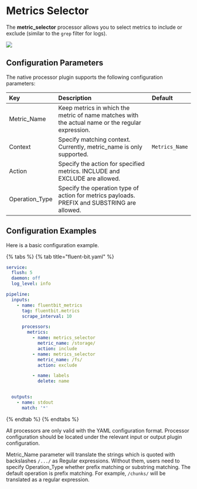 # Metrics Selector

The **metric_selector** processor allows you to select metrics to include or exclude (similar to the `grep` filter for logs).

<img referrerpolicy="no-referrer-when-downgrade" src="https://static.scarf.sh/a.png?x-pxid=326269f3-cfea-472d-9169-1de32c142b90" />

## Configuration Parameters <a id="config"></a>

The native processor plugin supports the following configuration parameters:

| Key         | Description | Default |
| :---------- | :--- | :--- |
| Metric\_Name | Keep metrics in which the metric of name matches with the actual name or the regular expression. | |
| Context | Specify matching context. Currently, metric_name is only supported. | `Metrics_Name` |
| Action | Specify the action for specified metrics. INCLUDE and EXCLUDE are allowed. | |
| Operation\_Type | Specify the operation type of action for metrics payloads. PREFIX and SUBSTRING are allowed. | |

## Configuration Examples <a id="config_example"></a>

Here is a basic configuration example.

{% tabs %}
{% tab title="fluent-bit.yaml" %}
```yaml
service:
  flush: 5
  daemon: off
  log_level: info

pipeline:
  inputs:
    - name: fluentbit_metrics
      tag: fluentbit.metrics
      scrape_interval: 10

      processors:
        metrics:
          - name: metrics_selector
            metric_name: /storage/
            action: include
          - name: metrics_selector
            metric_name: /fs/
            action: exclude

          - name: labels
            delete: name


  outputs:
    - name: stdout
      match: '*'
```
{% endtab %}
{% endtabs %}


All processors are only valid with the YAML configuration format. 
Processor configuration should be located under the relevant input or output plugin configuration.

Metric\_Name parameter will translate the strings which is quoted with backslashes `/.../` as Regular expressions.
Without them, users need to specify Operation\_Type whether prefix matching or substring matching.
The default operation is prefix matching.
For example, `/chunks/` will be translated as a regular expression.
